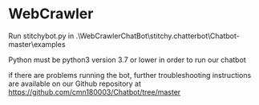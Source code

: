 # WebCrawler

Run stitchybot.py in .\WebCrawlerChatBot\stitchy.chatterbot\Chatbot-master\examples

Python must be python3 version 3.7 or lower in order to run our chatbot

if there are problems running the bot, further troubleshooting instructions are available on our Github repository at https://github.com/cmn180003/Chatbot/tree/master
